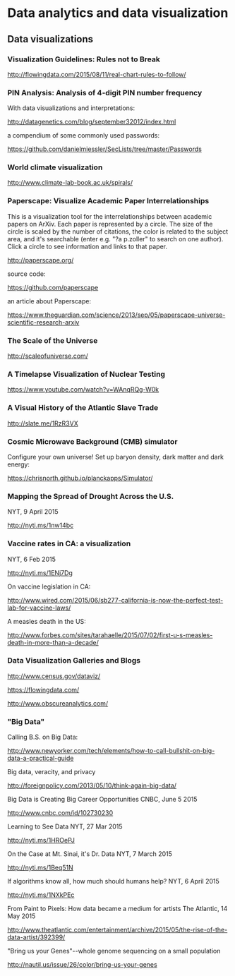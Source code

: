# Data analytics and data visualization

## Data visualizations

### Visualization Guidelines: Rules not to Break

http://flowingdata.com/2015/08/11/real-chart-rules-to-follow/
	
### PIN Analysis: Analysis of 4-digit PIN number frequency
With data visualizations and interpretations:

http://datagenetics.com/blog/september32012/index.html	
	
a compendium of some commonly used passwords:

https://github.com/danielmiessler/SecLists/tree/master/Passwords
	
### World climate visualization

http://www.climate-lab-book.ac.uk/spirals/	
	
### Paperscape: Visualize Academic Paper Interrelationships

This is a visualization tool for the interrelationships between academic
papers on ArXiv. Each paper is represented by a circle. The size of the
circle is scaled by the number of citations, the color is related to the
subject area, and it's searchable (enter e.g. "?a p.zoller" to search on
one author). Click a circle to see information and links to that paper.

http://paperscape.org/
	
source code:

https://github.com/paperscape
	
an article about Paperscape:

https://www.theguardian.com/science/2013/sep/05/paperscape-universe-scientific-research-arxiv
		
### The Scale of the Universe
http://scaleofuniverse.com/

### A Timelapse Visualization of Nuclear Testing 

https://www.youtube.com/watch?v=WAnqRQg-W0k

### A Visual History of the Atlantic Slave Trade

http://slate.me/1RzR3VX		

### Cosmic Microwave Background (CMB) simulator

Configure your own universe! Set up baryon density, dark matter and dark energy:

https://chrisnorth.github.io/planckapps/Simulator/

### Mapping the Spread of Drought Across the U.S.
NYT, 9 April 2015

http://nyti.ms/1nw14bc

### Vaccine rates in CA: a visualization
NYT, 6 Feb 2015
    
http://nyti.ms/1ENj7Dg
	
On vaccine legislation in CA:

http://www.wired.com/2015/06/sb277-california-is-now-the-perfect-test-lab-for-vaccine-laws/
    	
A measles death in the US:

http://www.forbes.com/sites/tarahaelle/2015/07/02/first-u-s-measles-death-in-more-than-a-decade/


### Data Visualization Galleries and Blogs

http://www.census.gov/dataviz/
	
https://flowingdata.com/
	
http://www.obscureanalytics.com/
	
### "Big Data"

Calling B.S. on Big Data:

http://www.newyorker.com/tech/elements/how-to-call-bullshit-on-big-data-a-practical-guide
    
Big data, veracity, and privacy

http://foreignpolicy.com/2013/05/10/think-again-big-data/    

Big Data is Creating Big Career Opportunities
    CNBC, June 5 2015
    
http://www.cnbc.com/id/102730230

Learning to See Data
    NYT, 27 Mar 2015
    
http://nyti.ms/1HROePJ
	
On the Case at Mt. Sinai, it's Dr. Data
    NYT, 7 March 2015
    
http://nyti.ms/1Beq51N
	
If algorithms know all, how much should humans help?
NYT, 6 April 2015

http://nyti.ms/1NXkPEc

From Paint to Pixels: How data became a medium for artists
The Atlantic, 14 May 2015
    
http://www.theatlantic.com/entertainment/archive/2015/05/the-rise-of-the-data-artist/392399/	

"Bring us your Genes"--whole genome sequencing on a small population

http://nautil.us/issue/26/color/bring-us-your-genes


